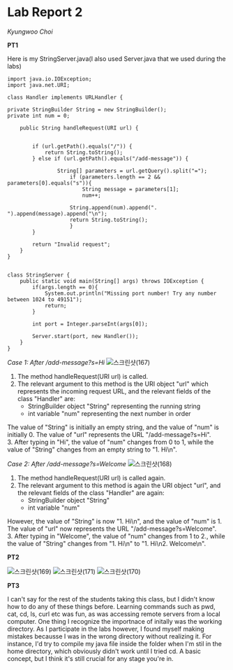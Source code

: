 # Lab Report 2 
*Kyungwoo Choi*  

**PT1**

Here is my StringServer.java(I also used Server.java that we used during the labs)


    import java.io.IOException;
    import java.net.URI;
    
    class Handler implements URLHandler {
    
    private StringBuilder String = new StringBuilder();
    private int num = 0;
    
        public String handleRequest(URI url) {
    
    
            if (url.getPath().equals("/")) {
                return String.toString();
            } else if (url.getPath().equals("/add-message")) {
    
                    String[] parameters = url.getQuery().split("=");
                        if (parameters.length == 2 && parameters[0].equals("s")){
                            String message = parameters[1];
                            num++;
    
                        String.append(num).append(". ").append(message).append("\n");
                        return String.toString();
                        }
            }     
            
            return "Invalid request";
        }
    }
    
    
    class StringServer {
        public static void main(String[] args) throws IOException {
            if(args.length == 0){
                System.out.println("Missing port number! Try any number between 1024 to 49151");
                return;
            }
    
            int port = Integer.parseInt(args[0]);
    
            Server.start(port, new Handler());
        }
    }



*Case 1: After /add-message?s=Hi*
![스크린샷(167)](https://github.com/kyc013/cse15l-lab-reports/assets/147003854/0ff2d04d-2cde-4a51-abfa-248ee4253436)

1. The method handleRequest(URI url) is called.
2. The relevant argument to this method is the URI object "url" which represents the incoming request URL, and the relevant fields of the class "Handler" are:
   - StringBuilder object "String" representing the running string
   - int variable "num" representing the next number in order
     
The value of "String" is initially an empty string, and the value of "num" is initially 0. The value of "url" represents the URL "/add-message?s=Hi".  
3. After typing in "Hi", the value of "num" changes from 0 to 1, while the value of "String" changes from an empty string to "1. Hi\n".


*Case 2: After /add-message?s=Welcome*
![스크린샷(168)](https://github.com/kyc013/cse15l-lab-reports/assets/147003854/797931bc-7142-4e67-8e86-dad4fc378d6d)

1. The method handleRequest(URI url) is called again.
2. The relevant argument to this method is again the URI object "url", and the relevant fields of the class "Handler" are again:
   - StringBuilder object "String"
   - int variable "num"
     
However, the value of "String" is now "1. Hi\n", and the value of "num" is 1. The value of "url" now represents the URL "/add-message?s=Welcome".  
3. After typing in "Welcome", the value of "num" changes from 1 to 2., while the value of "String" changes from "1. Hi\n" to "1. Hi\n2. Welcome\n".

**PT2**

![스크린샷(169)](https://github.com/kyc013/cse15l-lab-reports/assets/147003854/b6f7e2d2-85b1-43dd-8f51-dde35b9f21fe)
![스크린샷(171)](https://github.com/kyc013/cse15l-lab-reports/assets/147003854/0d787220-c3a1-40ff-b094-4db6d4f0a25b)
![스크린샷(170)](https://github.com/kyc013/cse15l-lab-reports/assets/147003854/2aebbd67-f19b-460e-a1ae-12cc40e171cc)

**PT3**

I can't say for the rest of the students taking this class, but I didn't know how to do any of these things before. Learning commands such as pwd, cat, cd, ls, curl etc was fun, as was accessing remote servers from a local computer. One thing I recognize the importnace of initally was the working directory. As I participate in the labs however, I found myself making mistakes becausse I was in the wrong directory without realizing it. For instance, I'd try to compile my java file inside the folder when I'm stil in the home directory, which obviously didn't work until I tried cd. A basic concept, but I think it's still crucial for any stage you're in.
